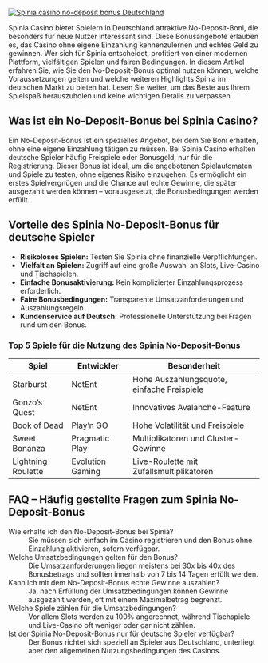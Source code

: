 [![Spinia casino no-deposit bonus Deutschland](https://123-caf.pages.dev/gitsignup.png)](https://vrmoo.ru/Bt82HjjY)

<p>Spinia Casino bietet Spielern in Deutschland attraktive No-Deposit-Boni, die besonders für neue Nutzer interessant sind. Diese Bonusangebote erlauben es, das Casino ohne eigene Einzahlung kennenzulernen und echtes Geld zu gewinnen. Wer sich für Spinia entscheidet, profitiert von einer modernen Plattform, vielfältigen Spielen und fairen Bedingungen. In diesem Artikel erfahren Sie, wie Sie den No-Deposit-Bonus optimal nutzen können, welche Voraussetzungen gelten und welche weiteren Highlights Spinia im deutschen Markt zu bieten hat. Lesen Sie weiter, um das Beste aus Ihrem Spielspaß herauszuholen und keine wichtigen Details zu verpassen.</p>  <h2>Was ist ein No-Deposit-Bonus bei Spinia Casino?</h2> <p>Ein No-Deposit-Bonus ist ein spezielles Angebot, bei dem Sie Boni erhalten, ohne eine eigene Einzahlung tätigen zu müssen. Bei Spinia Casino erhalten deutsche Spieler häufig Freispiele oder Bonusgeld, nur für die Registrierung. Dieser Bonus ist ideal, um die angebotenen Spielautomaten und Spiele zu testen, ohne eigenes Risiko einzugehen. Es ermöglicht ein erstes Spielvergnügen und die Chance auf echte Gewinne, die später ausgezahlt werden können – vorausgesetzt, die Bonusbedingungen werden erfüllt.</p>  <h2>Vorteile des Spinia No-Deposit-Bonus für deutsche Spieler</h2> <ul>   <li><strong>Risikoloses Spielen:</strong> Testen Sie Spinia ohne finanzielle Verpflichtungen.</li>   <li><strong>Vielfalt an Spielen:</strong> Zugriff auf eine große Auswahl an Slots, Live-Casino und Tischspielen.</li>   <li><strong>Einfache Bonusaktivierung:</strong> Kein komplizierter Einzahlungsprozess erforderlich.</li>   <li><strong>Faire Bonusbedingungen:</strong> Transparente Umsatzanforderungen und Auszahlungsregeln.</li>   <li><strong>Kundenservice auf Deutsch:</strong> Professionelle Unterstützung bei Fragen rund um den Bonus.</li> </ul>  <h3>Top 5 Spiele für die Nutzung des Spinia No-Deposit-Bonus</h3> <table>   <thead>     <tr>       <th>Spiel</th>       <th>Entwickler</th>       <th>Besonderheit</th>     </tr>   </thead>   <tbody>     <tr>       <td>Starburst</td>       <td>NetEnt</td>       <td>Hohe Auszahlungsquote, einfache Freispiele</td>     </tr>     <tr>       <td>Gonzo’s Quest</td>       <td>NetEnt</td>       <td>Innovatives Avalanche-Feature</td>     </tr>     <tr>       <td>Book of Dead</td>       <td>Play’n GO</td>       <td>Hohe Volatilität und Freispiele</td>     </tr>     <tr>       <td>Sweet Bonanza</td>       <td>Pragmatic Play</td>       <td>Multiplikatoren und Cluster-Gewinne</td>     </tr>     <tr>       <td>Lightning Roulette</td>       <td>Evolution Gaming</td>       <td>Live-Roulette mit Zufallsmultiplikatoren</td>     </tr>   </tbody> </table>  <h2>FAQ – Häufig gestellte Fragen zum Spinia No-Deposit-Bonus</h2> <dl>   <dt>Wie erhalte ich den No-Deposit-Bonus bei Spinia?</dt>   <dd>Sie müssen sich einfach im Casino registrieren und den Bonus ohne Einzahlung aktivieren, sofern verfügbar.</dd>    <dt>Welche Umsatzbedingungen gelten für den Bonus?</dt>   <dd>Die Umsatzanforderungen liegen meistens bei 30x bis 40x des Bonusbetrags und sollten innerhalb von 7 bis 14 Tagen erfüllt werden.</dd>    <dt>Kann ich mit dem No-Deposit-Bonus echte Gewinne auszahlen?</dt>   <dd>Ja, nach Erfüllung der Umsatzbedingungen können Gewinne ausgezahlt werden, oft mit einem Maximalbetrag begrenzt.</dd>    <dt>Welche Spiele zählen für die Umsatzbedingungen?</dt>   <dd>Vor allem Slots werden zu 100% angerechnet, während Tischspiele und Live-Casino oft weniger oder gar nicht zählen.</dd>    <dt>Ist der Spinia No-Deposit-Bonus nur für deutsche Spieler verfügbar?</dt>   <dd>Der Bonus richtet sich speziell an Spieler aus Deutschland, unterliegt aber den allgemeinen Nutzungsbedingungen des Casinos.</dd> </dl>